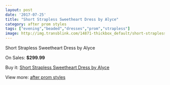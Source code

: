 ```yaml
---
layout: post
date: '2017-07-25'
title: "Short Strapless Sweetheart Dress by Alyce"
category: after prom styles
tags: ["evening","beaded","dresses","prom","strapless"]
image: http://img.transblink.com/14871-thickbox_default/short-strapless-sweetheart-dress-by-alyce.jpg
---
```

Short Strapless Sweetheart Dress by Alyce

On Sales: **$299.99**
<a href="https://www.transblink.com/en/after-prom-styles/4746-short-strapless-sweetheart-dress-by-alyce.html"><amp-img layout="responsive" width="600" height="600" src="//img.transblink.com/14871-thickbox_default/short-strapless-sweetheart-dress-by-alyce.jpg" alt="Short Strapless Sweetheart Dress by Alyce 0" /></a>
<a href="https://www.transblink.com/en/after-prom-styles/4746-short-strapless-sweetheart-dress-by-alyce.html"><amp-img layout="responsive" width="600" height="600" src="//img.transblink.com/14875-thickbox_default/short-strapless-sweetheart-dress-by-alyce.jpg" alt="Short Strapless Sweetheart Dress by Alyce 1" /></a>
<a href="https://www.transblink.com/en/after-prom-styles/4746-short-strapless-sweetheart-dress-by-alyce.html"><amp-img layout="responsive" width="600" height="600" src="//img.transblink.com/14874-thickbox_default/short-strapless-sweetheart-dress-by-alyce.jpg" alt="Short Strapless Sweetheart Dress by Alyce 2" /></a>
<a href="https://www.transblink.com/en/after-prom-styles/4746-short-strapless-sweetheart-dress-by-alyce.html"><amp-img layout="responsive" width="600" height="600" src="//img.transblink.com/14873-thickbox_default/short-strapless-sweetheart-dress-by-alyce.jpg" alt="Short Strapless Sweetheart Dress by Alyce 3" /></a>
<a href="https://www.transblink.com/en/after-prom-styles/4746-short-strapless-sweetheart-dress-by-alyce.html"><amp-img layout="responsive" width="600" height="600" src="//img.transblink.com/14872-thickbox_default/short-strapless-sweetheart-dress-by-alyce.jpg" alt="Short Strapless Sweetheart Dress by Alyce 4" /></a>

Buy it: [Short Strapless Sweetheart Dress by Alyce](https://www.transblink.com/en/after-prom-styles/4746-short-strapless-sweetheart-dress-by-alyce.html "Short Strapless Sweetheart Dress by Alyce")

View more: [after prom styles](https://www.transblink.com/en/55-after-prom-styles "after prom styles")